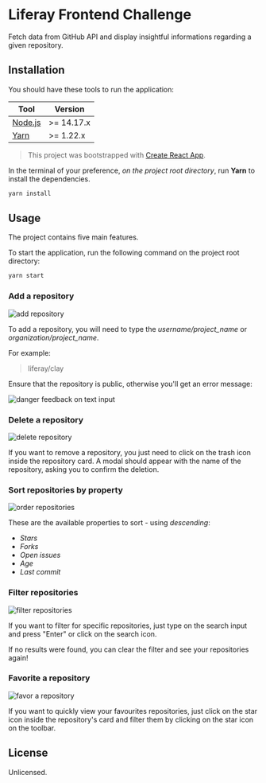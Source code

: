 
# Liferay Frontend Challenge

Fetch data from GitHub API and display insightful informations regarding a given repository.

## Installation

You should have these tools to run the application:

|Tool| Version |
|--|--|
| [Node.js](https://nodejs.org/en/download/) | >= 14.17.x |
| [Yarn](https://classic.yarnpkg.com/en/docs/install/) | >= 1.22.x |

> This project was bootstrapped with [Create React App](https://github.com/facebook/create-react-app).

In the terminal of your preference, *on the project root directory*, run **Yarn** to install the dependencies.

```bash
yarn install
```

## Usage

The project contains five main features.

To start the application, run the following command on the project root directory:

```bash
yarn start
```

### Add a repository
![add repository](https://drive.google.com/uc?export=view&id=1iHVD0h2LQR4tQVKkRKU7eo__UtZ3auK9 "Adding a repository")

To add a repository, you will need to type the *username/project_name* or *organization/project_name*.

For example:
> liferay/clay

Ensure that the repository is public, otherwise you'll get an error message:

![danger feedback on text input](https://drive.google.com/uc?export=view&id=1c1o_jpziTLCFH5oHgUPFw2YXtx4ntFUA "showing danger input feedback")

### Delete a repository
![delete repository](https://drive.google.com/uc?export=view&id=1wuzsGvl6-8HnTd-Y3xH9i5HmEGOK1HBC "Deleting a repository")

If you want to remove a repository, you just need to click on the trash icon inside the repository card.
A modal should appear with the name of the repository, asking you to confirm the deletion.

### Sort repositories by property
![order repositories](https://drive.google.com/uc?export=view&id=1RuhZfDwRbk0ADfFjv3eVYYnaJUE0Jixm "sorting repositories")

These are the available properties to sort - using *descending*:
- *Stars*
- *Forks*
- *Open issues*
- *Age*
- *Last commit*

### Filter repositories
![filter repositories](https://drive.google.com/uc?export=view&id=10XqDSM3eNTik-1-CWMroZsd0jBqRQhTh "filtering repositories by full name")

If you want to filter for specific repositories, just type on the search input and press "Enter" or click on the search icon.

If no results were found, you can clear the filter and see your repositories again!

### Favorite a repository
![favor a repository](https://drive.google.com/uc?export=view&id=1g9HAVbYeywj57e1ZVb_XauhFjC9FGRy- "star a repository")

If you want to quickly view your favourites repositories, just click on the star icon inside the repository's card and filter them by clicking on the star icon on the toolbar.

## License

Unlicensed.
